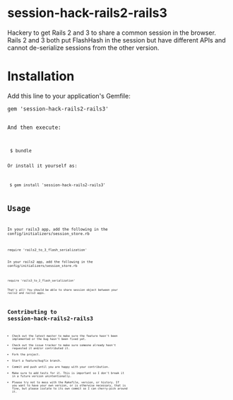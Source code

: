 session-hack-rails2-rails3
==========================

Hackery to get Rails 2 and 3 to share a common session in the browser.
Rails 2 and 3 both put FlashHash in the session but have different APIs and cannot de-serialize sessions from the other version.

Installation
============
Add this line to your application's Gemfile:
<p><code>gem 'session-hack-rails2-rails3'

And then execute:
<p><code> $ bundle

Or install it yourself as:
<p><code> $ gem install 'session-hack-rails2-rails3'

Usage
=====
In your rails3 app, add the following in the config/initializers/session_store.rb
<p><code>require 'rails2_to_3_flash_serialization'

In your rails2 app, add the following in the config/initializers/session_store.rb
<p><code>require 'rails3_to_2_flash_serialization'

That's all! You should be able to share session object between your rails2 and rails3 apps.

Contributing to session-hack-rails2-rails3
==========================================
* Check out the latest master to make sure the feature hasn't been implemented or the bug hasn't been fixed yet.
* Check out the issue tracker to make sure someone already hasn't requested it and/or contributed it.
* Fork the project.
* Start a feature/bugfix branch.
* Commit and push until you are happy with your contribution.
* Make sure to add tests for it. This is important so I don't break it in a future version unintentionally.
* Please try not to mess with the Rakefile, version, or history. If you want to have your own version, or is otherwise necessary, that is fine, but please isolate to its own commit so I can cherry-pick around it.
